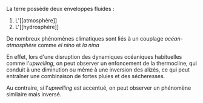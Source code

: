 La terre possède deux enveloppes fluides :
1. L'[[atmosphère]]
2. L'[[hydrosphère]]

De nombreux phénomènes climatiques sont liés à un couplage *océan-atmosphère* comme *el nino* et *la nina*

En effet, lors d'une disruption des dynamiques océaniques habituelles comme l'*upwelling*, on peut observer un enfoncement de la thermocline, qui conduit à une diminution ou même à une inversion des alizés, ce qui peut entraîner une combinaison de fortes pluies et des sécheresses.

Au contraire, si l'*upwelling* est accentué, on peut observer un phénomène similaire mais inversé.